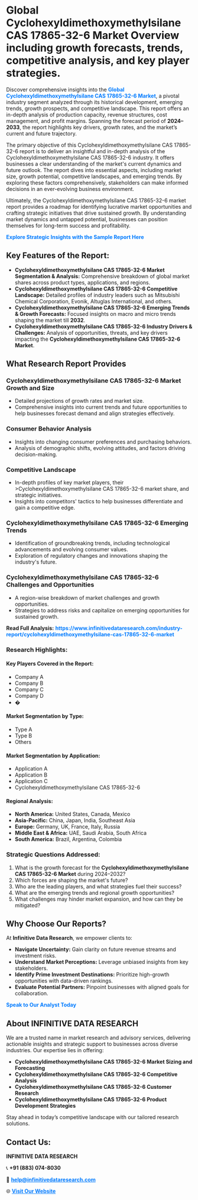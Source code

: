 <h1>Global Cyclohexyldimethoxymethylsilane CAS 17865-32-6 Market Overview including growth forecasts, trends, competitive analysis, and key player strategies.</h1>
<p>
Discover comprehensive insights into the 
<a href="https://www.infinitivedataresearch.com/industry-report/cyclohexyldimethoxymethylsilane-cas-17865-32-6-market" rel="dofollow" style="color: #007BFF; text-decoration: none;"><strong>Global Cyclohexyldimethoxymethylsilane CAS 17865-32-6 Market</strong></a>, a pivotal industry segment analyzed through its historical development, emerging trends, growth prospects, and competitive landscape. This report offers an in-depth analysis of production capacity, revenue structures, cost management, and profit margins. Spanning the forecast period of <strong>2024–2033</strong>, the report highlights key drivers, growth rates, and the market’s current and future trajectory.
</p>
<p>
The primary objective of this Cyclohexyldimethoxymethylsilane CAS 17865-32-6 report is to deliver an insightful and in-depth analysis of the Cyclohexyldimethoxymethylsilane CAS 17865-32-6 industry. It offers businesses a clear understanding of the market's current dynamics and future outlook. The report dives into essential aspects, including market size, growth potential, competitive landscapes, and emerging trends. By exploring these factors comprehensively, stakeholders can make informed decisions in an ever-evolving business environment.
</p>
<p>
Ultimately, the Cyclohexyldimethoxymethylsilane CAS 17865-32-6 market report provides a roadmap for identifying lucrative market opportunities and crafting strategic initiatives that drive sustained growth. By understanding market dynamics and untapped potential, businesses can position themselves for long-term success and profitability.
</p>
<p>
<a href="https://www.infinitivedataresearch.com/request-sample/reportId=112257" style="color: #007BFF; text-decoration: none;"><strong>Explore Strategic Insights with the Sample Report Here</strong></a>
</p>

<h2>Key Features of the Report:</h2>
<ul>
<li><strong>Cyclohexyldimethoxymethylsilane CAS 17865-32-6 Market Segmentation & Analysis:</strong> Comprehensive breakdown of global market shares across product types, applications, and regions.</li>
<li><strong>Cyclohexyldimethoxymethylsilane CAS 17865-32-6 Competitive Landscape:</strong> Detailed profiles of industry leaders such as Mitsubishi Chemical Corporation, Evonik, Altuglas International, and others.</li>
<li><strong>Cyclohexyldimethoxymethylsilane CAS 17865-32-6 Emerging Trends & Growth Forecasts:</strong> Focused insights on macro and micro trends shaping the market till <strong>2032</strong>.</li>
<li><strong>Cyclohexyldimethoxymethylsilane CAS 17865-32-6 Industry Drivers & Challenges:</strong> Analysis of opportunities, threats, and key drivers impacting the <strong>Cyclohexyldimethoxymethylsilane CAS 17865-32-6 Market</strong>.</li>
</ul>

<h2>What Research Report Provides</h2>
<h3>Cyclohexyldimethoxymethylsilane CAS 17865-32-6 Market Growth and Size</h3>
<ul>
<li>Detailed projections of growth rates and market size.</li>
<li>Comprehensive insights into current trends and future opportunities to help businesses forecast demand and align strategies effectively.</li>
</ul>

<h3>Consumer Behavior Analysis</h3>
<ul>
<li>Insights into changing consumer preferences and purchasing behaviors.</li>
<li>Analysis of demographic shifts, evolving attitudes, and factors driving decision-making.</li>
</ul>

<h3>Competitive Landscape</h3>
<ul>
<li>In-depth profiles of key market players, their >Cyclohexyldimethoxymethylsilane CAS 17865-32-6 market share, and strategic initiatives.</li>
<li>Insights into competitors' tactics to help businesses differentiate and gain a competitive edge.</li>
</ul>

<h3>Cyclohexyldimethoxymethylsilane CAS 17865-32-6 Emerging Trends</h3>
<ul>
<li>Identification of groundbreaking trends, including technological advancements and evolving consumer values.</li>
<li>Exploration of regulatory changes and innovations shaping the industry's future.</li>
</ul>

<h3>Cyclohexyldimethoxymethylsilane CAS 17865-32-6 Challenges and Opportunities</h3>
<ul>
<li>A region-wise breakdown of market challenges and growth opportunities.</li>
<li>Strategies to address risks and capitalize on emerging opportunities for sustained growth.</li>
</ul>
<p><strong>Read Full Analysis:</strong> <a href="https://www.infinitivedataresearch.com/industry-report/cyclohexyldimethoxymethylsilane-cas-17865-32-6-market" rel="dofollow" style="color: #007BFF; text-decoration: none;"><strong>https://www.infinitivedataresearch.com/industry-report/cyclohexyldimethoxymethylsilane-cas-17865-32-6-market</strong></a></p>
<h3>Research Highlights:</h3>
<h4>Key Players Covered in the Report:</h4>
<ul><li>Company A</li><li>Company B</li><li>Company C</li><li>Company D</li><li>�</li></ul>
<h4>Market Segmentation by Type:</h4>
<ul><li>Type A</li><li>Type B</li><li>Others</li></ul>
<h4>Market Segmentation by Application:</h4>
<ul><li>Application A</li><li>Application B</li><li>Application C</li><li>Cyclohexyldimethoxymethylsilane CAS 17865-32-6</li></ul>

<h4>Regional Analysis:</h4>
<ul>
<li><strong>North America:</strong> United States, Canada, Mexico</li>
<li><strong>Asia-Pacific:</strong> China, Japan, India, Southeast Asia</li>
<li><strong>Europe:</strong> Germany, UK, France, Italy, Russia</li>
<li><strong>Middle East & Africa:</strong> UAE, Saudi Arabia, South Africa</li>
<li><strong>South America:</strong> Brazil, Argentina, Colombia</li>
</ul>

<h3>Strategic Questions Addressed:</h3>
<ol>
<li>What is the growth forecast for the <strong>Cyclohexyldimethoxymethylsilane CAS 17865-32-6 Market</strong> during 2024–2032?</li>
<li>Which forces are shaping the market's future?</li>
<li>Who are the leading players, and what strategies fuel their success?</li>
<li>What are the emerging trends and regional growth opportunities?</li>
<li>What challenges may hinder market expansion, and how can they be mitigated?</li>
</ol>

<h2>Why Choose Our Reports?</h2>
<p>At <strong>Infinitive Data Research</strong>, we empower clients to:</p>
<ul>
<li><strong>Navigate Uncertainty:</strong> Gain clarity on future revenue streams and investment risks.</li>
<li><strong>Understand Market Perceptions:</strong> Leverage unbiased insights from key stakeholders.</li>
<li><strong>Identify Prime Investment Destinations:</strong> Prioritize high-growth opportunities with data-driven rankings.</li>
<li><strong>Evaluate Potential Partners:</strong> Pinpoint businesses with aligned goals for collaboration.</li>
</ul>
<p><a href="https://www.infinitivedataresearch.com/industry-report/cyclohexyldimethoxymethylsilane-cas-17865-32-6-market" rel="dofollow" style="color: #007BFF; text-decoration: none;"><strong>Speak to Our Analyst Today</strong></a></p>

<h2>About INFINITIVE DATA RESEARCH</h2>
<p>We are a trusted name in market research and advisory services, delivering actionable insights and strategic support to businesses across diverse industries. Our expertise lies in offering:</p>
<ul>
<li><strong>Cyclohexyldimethoxymethylsilane CAS 17865-32-6 Market Sizing and Forecasting</strong></li>
<li><strong>Cyclohexyldimethoxymethylsilane CAS 17865-32-6 Competitive Analysis</strong></li>
<li><strong>Cyclohexyldimethoxymethylsilane CAS 17865-32-6 Customer Research</strong></li>
<li><strong>Cyclohexyldimethoxymethylsilane CAS 17865-32-6 Product Development Strategies</strong></li>
</ul>
<p>Stay ahead in today’s competitive landscape with our tailored research solutions.</p>

<h2>Contact Us:</h2>
<p><strong>INFINITIVE DATA RESEARCH</strong></p>
<p>📞 <strong>+91 (883) 074-8030</strong></p>
<p>📧 <strong><a href="mailto:help@infinitivedataresearch.com" style="color: #007BFF;">help@infinitivedataresearch.com</a></strong></p>
<p>🌐 <strong><a href="https://www.infinitivedataresearch.com" rel="dofollow" style="color: #007BFF;">Visit Our Website</a></strong></p>